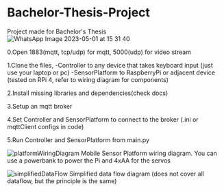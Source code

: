 # Bachelor-Thesis-Project
Project made for Bachelor's Thesis
![WhatsApp Image 2023-05-01 at 15 31 40](https://github.com/Akakria/Bachelor-Thesis-Project/assets/43040626/831006cf-033c-42af-b182-3ba2014a9ccf)


0.Open 1883(mqtt, tcp/udp) for mqtt, 5000(udp) for video stream

1.Clone the files,
  -Controller to any device that takes keyboard input (just use your laptop or pc)
  -SensorPlatform to RaspberryPi or adjacent device (tested on RPi 4, refer to wiring diagram for components)

2.Install missing libraries and dependencies(check docs)

3.Setup an mqtt broker

4.Set Controller and SensorPlatform to connect to the broker (.ini or mqttClient configs in code)

5.Run Controller and SensorPlatform from main.py


![platformWiringDiagram](https://github.com/Akakria/Bachelor-Thesis-Project/assets/43040626/5fe0d9f6-7613-4db7-bf78-5ede4c0b5988)
Mobile Sensor Platform wiring diagram. You can use a powerbank to power the Pi and 4xAA for the servos

![simplifiedDataFlow](https://github.com/Akakria/Bachelor-Thesis-Project/assets/43040626/cb6bdfed-889b-4ec1-9039-cc5cfe1d4cb3)
Simplified data flow diagram (does not cover all dataflow, but the principle is the same)
